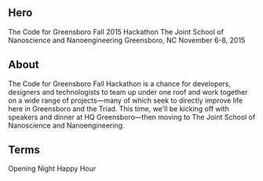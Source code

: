 ## Hero
The Code for Greensboro Fall 2015 Hackathon
The Joint School of Nanoscience and Nanoengineering
Greensboro, NC November 6-8, 2015

## About
The Code for Greensboro Fall Hackathon is a chance for developers, designers and technologists to team up under one roof and work together on a wide range of projects—many of which seek to directly improve life here in Greensboro and the Triad. This time, we'll be kicking off with speakers and dinner at HQ Greensboro—then moving to The Joint School of Nanoscience and Nanoengineering.

## Terms
Opening Night Happy Hour
